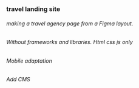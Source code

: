 ### travel landing site

###### making a travel agency page from a Figma layout.
###### Without frameworks and libraries. Html css js only
###### Mobile adaptation
###### Add CMS
